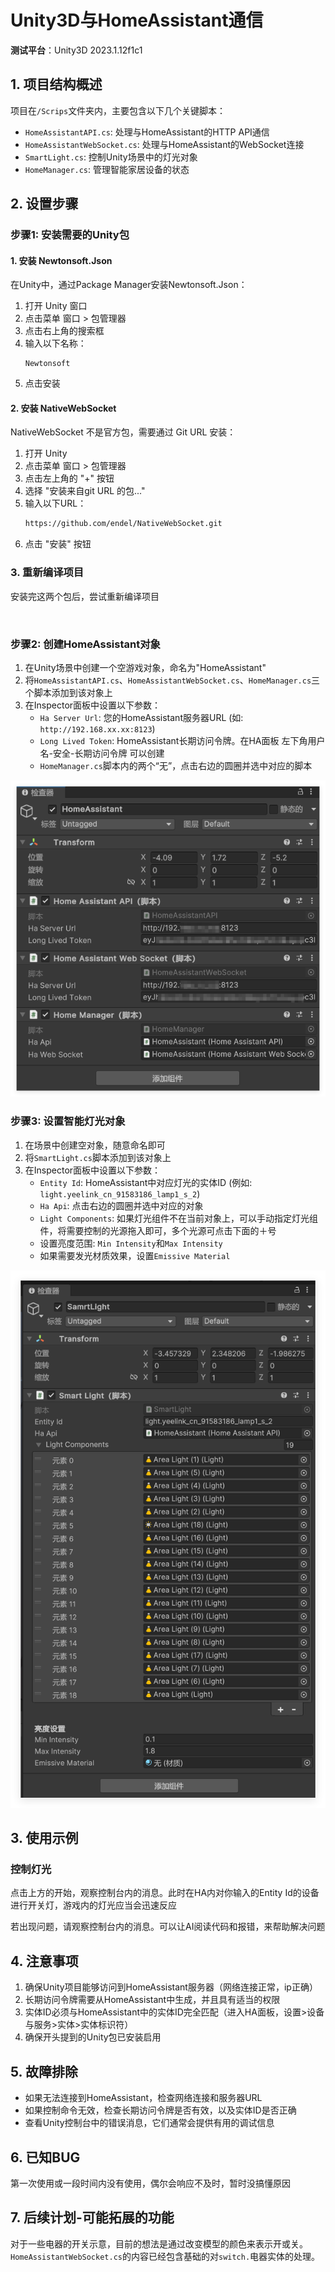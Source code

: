 # Unity3D与HomeAssistant通信

**测试平台**：Unity3D 2023.1.12f1c1
## 1. 项目结构概述

项目在`/Scrips`文件夹内，主要包含以下几个关键脚本：

- `HomeAssistantAPI.cs`: 处理与HomeAssistant的HTTP API通信
- `HomeAssistantWebSocket.cs`: 处理与HomeAssistant的WebSocket连接
- `SmartLight.cs`: 控制Unity场景中的灯光对象
- `HomeManager.cs`: 管理智能家居设备的状态

## 2. 设置步骤

### 步骤1: 安装需要的Unity包

#### 1. 安装 Newtonsoft.Json

在Unity中，通过Package Manager安装Newtonsoft.Json：

1. 打开 Unity 窗口
2. 点击菜单 窗口 > 包管理器
3. 点击右上角的搜索框
4. 输入以下名称：
   ```
   Newtonsoft
   ```
5. 点击安装

#### 2. 安装 NativeWebSocket

NativeWebSocket 不是官方包，需要通过 Git URL 安装：

1. 打开 Unity
2. 点击菜单 窗口 > 包管理器
3. 点击左上角的 "+" 按钮
4. 选择 "安装来自git URL 的包..."
5. 输入以下URL：
   ```html
   https://github.com/endel/NativeWebSocket.git
   ```
6. 点击 "安装" 按钮

### 3. 重新编译项目

安装完这两个包后，尝试重新编译项目

<br/>

### 步骤2: 创建HomeAssistant对象

1. 在Unity场景中创建一个空游戏对象，命名为"HomeAssistant"
2. 将`HomeAssistantAPI.cs`、`HomeAssistantWebSocket.cs`、`HomeManager.cs`三个脚本添加到该对象上
3. 在Inspector面板中设置以下参数：
   - `Ha Server Url`: 您的HomeAssistant服务器URL (如: `http://192.168.xx.xx:8123`)
   - `Long Lived Token`: HomeAssistant长期访问令牌。在HA面板 左下角用户名-安全-长期访问令牌 可以创建
   - `HomeManager.cs`脚本内的两个“无”，点击右边的圆圈并选中对应的脚本

![HomeAssistant.png](./Pictures/HomeAssistant.png)

### 步骤3: 设置智能灯光对象

1. 在场景中创建空对象，随意命名即可
2. 将`SmartLight.cs`脚本添加到该对象上
3. 在Inspector面板中设置以下参数：
   - `Entity Id`: HomeAssistant中对应灯光的实体ID (例如: `light.yeelink_cn_91583186_lamp1_s_2`)
   - `Ha Api`: 点击右边的圆圈并选中对应的对象
   - `Light Components`: 如果灯光组件不在当前对象上，可以手动指定灯光组件，将需要控制的光源拖入即可，多个光源可点击下面的＋号
   - 设置亮度范围: `Min Intensity`和`Max Intensity`
   - 如果需要发光材质效果，设置`Emissive Material`

![SmartLight.png](./Pictures/SmartLight.png)

## 3. 使用示例

### 控制灯光

点击上方的开始，观察控制台内的消息。此时在HA内对你输入的Entity Id的设备进行开关灯，游戏内的灯光应当会迅速反应

若出现问题，请观察控制台内的消息。可以让AI阅读代码和报错，来帮助解决问题

## 4. 注意事项

1. 确保Unity项目能够访问到HomeAssistant服务器（网络连接正常，ip正确）
2. 长期访问令牌需要从HomeAssistant中生成，并且具有适当的权限
3. 实体ID必须与HomeAssistant中的实体ID完全匹配（进入HA面板，设置>设备与服务>实体>实体标识符）
4. 确保开头提到的Unity包已安装启用

## 5. 故障排除

- 如果无法连接到HomeAssistant，检查网络连接和服务器URL
- 如果控制命令无效，检查长期访问令牌是否有效，以及实体ID是否正确
- 查看Unity控制台中的错误消息，它们通常会提供有用的调试信息

## 6. 已知BUG

第一次使用或一段时间内没有使用，偶尔会响应不及时，暂时没搞懂原因

## 7. 后续计划-可能拓展的功能
对于一些电器的开关示意，目前的想法是通过改变模型的颜色来表示开或关。`HomeAssistantWebSocket.cs`的内容已经包含基础的对`switch.`电器实体的处理。
